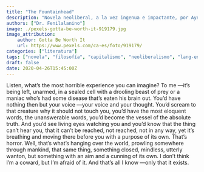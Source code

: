 ```yaml
---
title: "The Fountainhead"
description: "Novela neoliberal, a la vez ingenua e impactante, por Ayn Rand."
authors: ["Dr. Fenilalanino"]
image: ./pexels-gotta-be-worth-it-919179.jpg
image_attribution:
    author: Gotta Be Worth It
    url: https://www.pexels.com/ca-es/foto/919179/
categories: ["literatura"]
tags: ["novela", "filosofía", "capitalismo", "neoliberalismo", "lang-en"]
draft: false
date: 2020-04-26T15:45:00Z
---
```


Listen, what’s the most horrible experience you can imagine? To me —it’s being left, unarmed, in a sealed cell with a drooling beast of prey or a maniac who’s had some disease that’s eaten his brain out. You’d have nothing then but your voice —your voice and your thought. You’d scream to that creature why it should not touch you, you’d have the most eloquent words, the unanswerable words, you’d become the vessel of the absolute truth. And you’d see living eyes watching you and you’d know that the thing can’t hear you, that it can’t be reached, not reached, not in any way, yet it’s breathing and moving there before you with a purpose of its own. That’s horror. Well, that’s what’s hanging over the world, prowling somewhere through mankind, that same thing, something closed, mindless, utterly wanton, but something with an aim and a cunning of its own. I don’t think I’m a coward, but I’m afraid of it. And that’s all I know —only that it exists.
